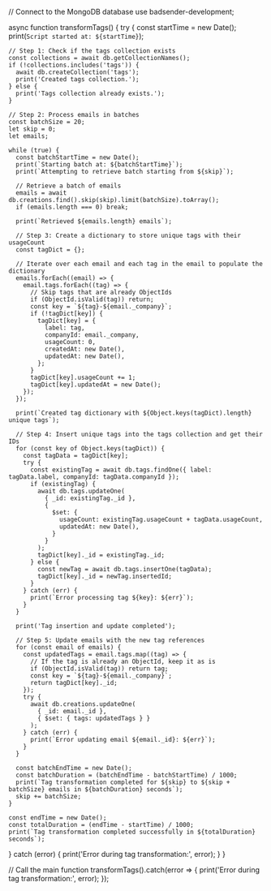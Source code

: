 // Connect to the MongoDB database
use badsender-development;

async function transformTags() {
try {
const startTime = new Date();
print(`Script started at: ${startTime}`);

    // Step 1: Check if the tags collection exists
    const collections = await db.getCollectionNames();
    if (!collections.includes('tags')) {
      await db.createCollection('tags');
      print('Created tags collection.');
    } else {
      print('Tags collection already exists.');
    }

    // Step 2: Process emails in batches
    const batchSize = 20;
    let skip = 0;
    let emails;

    while (true) {
      const batchStartTime = new Date();
      print(`Starting batch at: ${batchStartTime}`);
      print(`Attempting to retrieve batch starting from ${skip}`);

      // Retrieve a batch of emails
      emails = await db.creations.find().skip(skip).limit(batchSize).toArray();
      if (emails.length === 0) break;

      print(`Retrieved ${emails.length} emails`);

      // Step 3: Create a dictionary to store unique tags with their usageCount
      const tagDict = {};

      // Iterate over each email and each tag in the email to populate the dictionary
      emails.forEach((email) => {
        email.tags.forEach((tag) => {
          // Skip tags that are already ObjectIds
          if (ObjectId.isValid(tag)) return;
          const key = `${tag}-${email._company}`;
          if (!tagDict[key]) {
            tagDict[key] = {
              label: tag,
              companyId: email._company,
              usageCount: 0,
              createdAt: new Date(),
              updatedAt: new Date(),
            };
          }
          tagDict[key].usageCount += 1;
          tagDict[key].updatedAt = new Date();
        });
      });

      print(`Created tag dictionary with ${Object.keys(tagDict).length} unique tags`);

      // Step 4: Insert unique tags into the tags collection and get their IDs
      for (const key of Object.keys(tagDict)) {
        const tagData = tagDict[key];
        try {
          const existingTag = await db.tags.findOne({ label: tagData.label, companyId: tagData.companyId });
          if (existingTag) {
            await db.tags.updateOne(
              { _id: existingTag._id },
              {
                $set: {
                  usageCount: existingTag.usageCount + tagData.usageCount,
                  updatedAt: new Date(),
                }
              }
            );
            tagDict[key]._id = existingTag._id;
          } else {
            const newTag = await db.tags.insertOne(tagData);
            tagDict[key]._id = newTag.insertedId;
          }
        } catch (err) {
          print(`Error processing tag ${key}: ${err}`);
        }
      }

      print('Tag insertion and update completed');

      // Step 5: Update emails with the new tag references
      for (const email of emails) {
        const updatedTags = email.tags.map((tag) => {
          // If the tag is already an ObjectId, keep it as is
          if (ObjectId.isValid(tag)) return tag;
          const key = `${tag}-${email._company}`;
          return tagDict[key]._id;
        });
        try {
          await db.creations.updateOne(
            { _id: email._id },
            { $set: { tags: updatedTags } }
          );
        } catch (err) {
          print(`Error updating email ${email._id}: ${err}`);
        }
      }

      const batchEndTime = new Date();
      const batchDuration = (batchEndTime - batchStartTime) / 1000;
      print(`Tag transformation completed for ${skip} to ${skip + batchSize} emails in ${batchDuration} seconds`);
      skip += batchSize;
    }

    const endTime = new Date();
    const totalDuration = (endTime - startTime) / 1000;
    print(`Tag transformation completed successfully in ${totalDuration} seconds`);

} catch (error) {
print('Error during tag transformation:', error);
}
}

// Call the main function
transformTags().catch(error => {
print('Error during tag transformation:', error);
});
